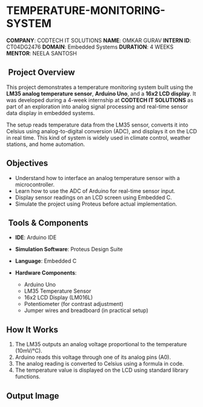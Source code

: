 # TEMPERATURE-MONITORING-SYSTEM 

**COMPANY**: CODTECH IT SOLUTIONS
**NAME**: OMKAR GURAV
**INTERN ID**: CT04DG2476
**DOMAIN**: Embedded Systems
**DURATION**: 4 WEEKS
**MENTOR**: NEELA SANTOSH


##  Project Overview

This project demonstrates a temperature monitoring system built using the **LM35 analog temperature sensor**, **Arduino Uno**, and a **16x2 LCD display**. It was developed during a 4-week internship at **CODTECH IT SOLUTIONS** as part of an exploration into analog signal processing and real-time sensor data display in embedded systems.

The setup reads temperature data from the LM35 sensor, converts it into Celsius using analog-to-digital conversion (ADC), and displays it on the LCD in real time. This kind of system is widely used in climate control, weather stations, and home automation.


## Objectives

* Understand how to interface an analog temperature sensor with a microcontroller.
* Learn how to use the ADC of Arduino for real-time sensor input.
* Display sensor readings on an LCD screen using Embedded C.
* Simulate the project using Proteus before actual implementation.



##  Tools & Components

* **IDE**: Arduino IDE
* **Simulation Software**: Proteus Design Suite
* **Language**: Embedded C
* **Hardware Components**:

  * Arduino Uno
  * LM35 Temperature Sensor
  * 16x2 LCD Display (LM016L)
  * Potentiometer (for contrast adjustment)
  * Jumper wires and breadboard (in practical setup)

## How It Works

1. The LM35 outputs an analog voltage proportional to the temperature (10mV/°C).
2. Arduino reads this voltage through one of its analog pins (A0).
3. The analog reading is converted to Celsius using a formula in code.
4. The temperature value is displayed on the LCD using standard library functions.



## Output Image


